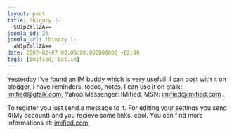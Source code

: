 ```yaml
---
layout: post
title: !binary |-
  SU1pZmllZA==
joomla_id: 26
joomla_url: !binary |-
  aW1pZmllZA==
date: 2007-02-07 00:00:00.000000000 +02:00
tags: [imified, bot.im]
---
```

Yesterday I've found an IM buddy which is very usefull. I can post with it on blogger, I have reminders, todos, notes. I can use it on gtalk: imified@gtalk.com, Yahoo!Messenger: IMified, MSN: imified@imified.com .

To register you just send a message to it. For editing your settings you send 4(My account) and you recieve some links. cool. You can find more informations at: <a href="http://imified.com">imified.com</a>
